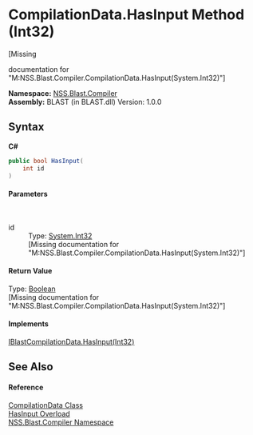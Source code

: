 # CompilationData.HasInput Method (Int32)
 

\[Missing <summary> documentation for "M:NSS.Blast.Compiler.CompilationData.HasInput(System.Int32)"\]

**Namespace:**&nbsp;<a href="N_NSS_Blast_Compiler">NSS.Blast.Compiler</a><br />**Assembly:**&nbsp;BLAST (in BLAST.dll) Version: 1.0.0

## Syntax

**C#**<br />
``` C#
public bool HasInput(
	int id
)
```


#### Parameters
&nbsp;<dl><dt>id</dt><dd>Type: <a href="https://docs.microsoft.com/dotnet/api/system.int32" target="_blank" rel="noopener noreferrer">System.Int32</a><br />\[Missing <param name="id"/> documentation for "M:NSS.Blast.Compiler.CompilationData.HasInput(System.Int32)"\]</dd></dl>

#### Return Value
Type: <a href="https://docs.microsoft.com/dotnet/api/system.boolean" target="_blank" rel="noopener noreferrer">Boolean</a><br />\[Missing <returns> documentation for "M:NSS.Blast.Compiler.CompilationData.HasInput(System.Int32)"\]

#### Implements
<a href="M_NSS_Blast_Compiler_IBlastCompilationData_HasInput">IBlastCompilationData.HasInput(Int32)</a><br />

## See Also


#### Reference
<a href="T_NSS_Blast_Compiler_CompilationData">CompilationData Class</a><br /><a href="Overload_NSS_Blast_Compiler_CompilationData_HasInput">HasInput Overload</a><br /><a href="N_NSS_Blast_Compiler">NSS.Blast.Compiler Namespace</a><br />